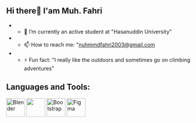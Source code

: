 ## Hi there👋 I'am Muh. Fahri

- - 🌱 I’m currently an active student at "Hasanuddin University"
- - 📫 How to reach me: "nuhmmdfahri2003@gmail.com
- - ⚡ Fun fact: "I really like the outdoors and sometimes go on climbing adventures"

<!--
**Muh-Fahri/Muh-Fahri** is a ✨ _special_ ✨ repository because its `README.md` (this file) appears on your GitHub profile.

Here are some ideas to get you started:

- 🔭 I’m currently working on ...
- 👯 I’m looking to collaborate on ...
- 🤔 I’m looking for help with ...
- 💬 Ask me about ...
- 😄 Pronouns: ...
-->

## Languages and Tools:

<p>
  <img src="https://cdn.jsdelivr.net/gh/devicons/devicon/icons/blender/blender-original.svg" alt="Blender" width="50" height="50">
  <img src="https://cdn.jsdelivr.net/gh/devicons/devicon@latest/icons/laravel/laravel-original.svg" alt"Laravel" width="50" height="50" />
  <img src="https://cdn.jsdelivr.net/gh/devicons/devicon/icons/bootstrap/bootstrap-plain.svg" alt="Bootstrap" width="50" height="50">
<!--   <img src="https://upload.wikimedia.org/wikipedia/commons/e/e5/QGIS_logo_new.svg" alt="QGIS" width="50" height="50"> -->
  <img src="https://cdn.jsdelivr.net/gh/devicons/devicon/icons/figma/figma-original.svg" alt="Figma" width="50" height="50">
</p>
